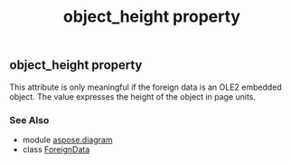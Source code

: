 ﻿---
title: object_height property
second_title: Aspose.Diagram for Python via .NET API References
description: 
type: docs
weight: 120
url: /python-net/aspose.diagram/foreigndata/object_height/
is_root: false
---

## object_height property


This attribute is only meaningful if the foreign data is an OLE2 embedded object. The value expresses the height of the object in page units.

### See Also
* module [aspose.diagram](../../)
* class [ForeignData](/diagram/python-net/aspose.diagram/foreigndata)
